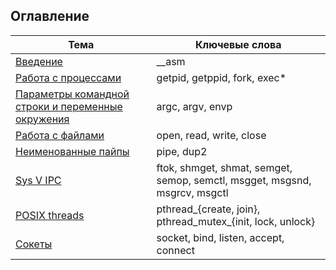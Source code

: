 ## Оглавление

| Тема | Ключевые слова |
|------|-----------------|
| [Введение](00-intro) | \_\_asm |
| [Работа с процессами](01-fork) | getpid, getppid, fork, exec\* |
| [Параметры командной строки и переменные окружения](02-argc-argv-envp) | argc, argv, envp |
| [Работа с файлами](03-files) | open, read, write, close |
| [Неименованные пайпы](04-pipes) | pipe, dup2 |
| [Sys V IPC](05-sysv-ipc) | ftok, shmget, shmat, semget, semop, semctl, msgget, msgsnd, msgrcv, msgctl|
| [POSIX threads](06-posix-threads) | pthread_{create, join}, pthread_mutex_{init, lock, unlock}|
| [Сокеты](07-sockets) | socket, bind, listen, accept, connect |

